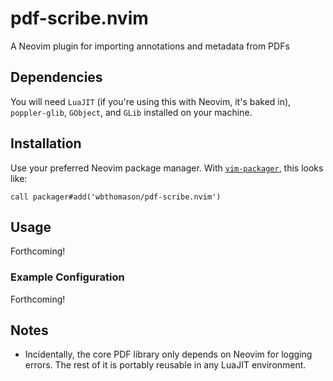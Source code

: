 # pdf-scribe.nvim

A Neovim plugin for importing annotations and metadata from PDFs

## Dependencies

You will need `LuaJIT` (if you're using this with Neovim, it's baked in), `poppler-glib`, `GObject`,
and `GLib` installed on your machine.

## Installation

Use your preferred Neovim package manager. With
[`vim-packager`](https://github.com/kristijanhusak/vim-packager), this looks like:
```vim
call packager#add('wbthomason/pdf-scribe.nvim')
```

## Usage

Forthcoming!

### Example Configuration

Forthcoming!

## Notes
- Incidentally, the core PDF library only depends on Neovim for logging errors. The rest of it is
  portably reusable in any LuaJIT environment.
